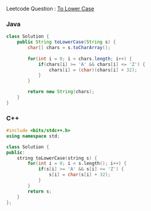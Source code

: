 Leetcode Question : [To Lower Case](https://leetcode.com/problems/to-lower-case/)

### Java

```java
class Solution {
    public String toLowerCase(String s) {
        char[] chars = s.toCharArray();
        
        for(int i = 0; i < chars.length; i++) {
            if(chars[i] >= 'A' && chars[i] <= 'Z') {
                chars[i] = (char)(chars[i] + 32);
            }
        }

        return new String(chars);
    }
}
```

### C++

```cpp
#include <bits/stdc++.h>
using namespace std;

class Solution {
public:
    string toLowerCase(string s) {
        for(int i = 0; i < s.length(); i++) {
            if(s[i] >= 'A' && s[i] <= 'Z') {
                s[i] = char(s[i] + 32);
            }
        }
        return s;
    }
};
```
